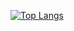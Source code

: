 
[![Top Langs](https://github-readme-stats.vercel.app/api/top-langs/?username=mrdigii&layout=compact)](https://github.com/anuraghazra/github-readme-stats)


<!--
**MrDigii/MrDigii** is a ✨ _special_ ✨ repository because its `README.md` (this file) appears on your GitHub profile.

Here are some ideas to get you started:

- 🔭 I’m currently working on ...
- 🌱 I’m currently learning ...
- 👯 I’m looking to collaborate on ...
- 🤔 I’m looking for help with ...
- 💬 Ask me about ...
- 📫 How to reach me: ...
- 😄 Pronouns: ...
- ⚡ Fun fact: ...
-->

